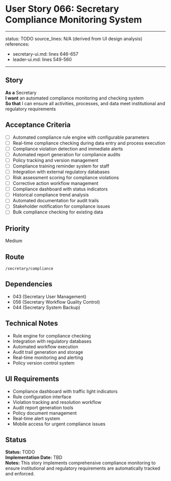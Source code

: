 # User Story 066: Secretary Compliance Monitoring System

---
status: TODO
source_lines: N/A (derived from UI design analysis)
references:
  - secretary-ui.md: lines 646-657
  - leader-ui.md: lines 549-560
---

## Story
**As a** Secretary  
**I want** an automated compliance monitoring and checking system  
**So that** I can ensure all activities, processes, and data meet institutional and regulatory requirements

## Acceptance Criteria
- [ ] Automated compliance rule engine with configurable parameters
- [ ] Real-time compliance checking during data entry and process execution
- [ ] Compliance violation detection and immediate alerts
- [ ] Automated report generation for compliance audits
- [ ] Policy tracking and version management
- [ ] Compliance training reminder system for staff
- [ ] Integration with external regulatory databases
- [ ] Risk assessment scoring for compliance violations
- [ ] Corrective action workflow management
- [ ] Compliance dashboard with status indicators
- [ ] Historical compliance trend analysis
- [ ] Automated documentation for audit trails
- [ ] Stakeholder notification for compliance issues
- [ ] Bulk compliance checking for existing data

## Priority
Medium

## Route
`/secretary/compliance`

## Dependencies
- 043 (Secretary User Management)
- 056 (Secretary Workflow Quality Control)
- 044 (Secretary System Backup)

## Technical Notes
- Rule engine for compliance checking
- Integration with regulatory databases
- Automated workflow execution
- Audit trail generation and storage
- Real-time monitoring and alerting
- Policy version control system

## UI Requirements
- Compliance dashboard with traffic light indicators
- Rule configuration interface
- Violation tracking and resolution workflow
- Audit report generation tools
- Policy document management
- Real-time alert system
- Mobile access for urgent compliance issues

## Status
**Status:** TODO  
**Implementation Date:** TBD  
**Notes:** This story implements comprehensive compliance monitoring to ensure institutional and regulatory requirements are automatically tracked and enforced.